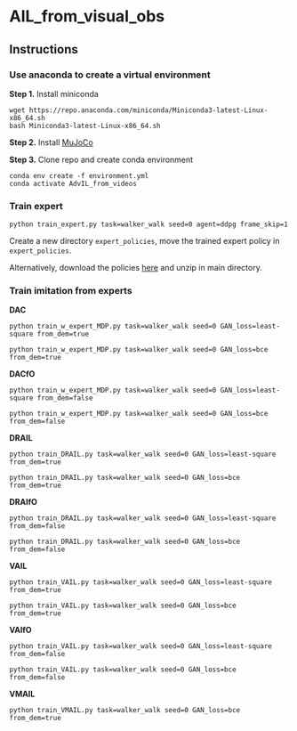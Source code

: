 # AIL_from_visual_obs

## Instructions

### Use anaconda to create a virtual environment

**Step 1.** Install miniconda

```shell
wget https://repo.anaconda.com/miniconda/Miniconda3-latest-Linux-x86_64.sh
bash Miniconda3-latest-Linux-x86_64.sh
```

**Step 2.** Install [MuJoCo](https://github.com/deepmind/mujoco)

**Step 3.** Clone repo and create conda environment

```shell
conda env create -f environment.yml
conda activate AdvIL_from_videos
```

### Train expert

```shell
python train_expert.py task=walker_walk seed=0 agent=ddpg frame_skip=1
```
Create a new directory `expert_policies`, move the trained expert policy in `expert_policies`.

Alternatively, download the policies [here](https://figshare.com/s/22de566de2229068fb75) and unzip in main directory.

### Train imitation from experts

**DAC**
```shell
python train_w_expert_MDP.py task=walker_walk seed=0 GAN_loss=least-square from_dem=true
```
```shell
python train_w_expert_MDP.py task=walker_walk seed=0 GAN_loss=bce from_dem=true
```

**DACfO**
```shell
python train_w_expert_MDP.py task=walker_walk seed=0 GAN_loss=least-square from_dem=false
```
```shell
python train_w_expert_MDP.py task=walker_walk seed=0 GAN_loss=bce from_dem=false
```

**DRAIL**
```shell
python train_DRAIL.py task=walker_walk seed=0 GAN_loss=least-square from_dem=true
```
```shell
python train_DRAIL.py task=walker_walk seed=0 GAN_loss=bce from_dem=true
```

**DRAIfO**
```shell
python train_DRAIL.py task=walker_walk seed=0 GAN_loss=least-square from_dem=false
```
```shell
python train_DRAIL.py task=walker_walk seed=0 GAN_loss=bce from_dem=false
```

**VAIL**
```shell
python train_VAIL.py task=walker_walk seed=0 GAN_loss=least-square from_dem=true
```
```shell
python train_VAIL.py task=walker_walk seed=0 GAN_loss=bce from_dem=true
```

**VAIfO**
```shell
python train_VAIL.py task=walker_walk seed=0 GAN_loss=least-square from_dem=false
```
```shell
python train_VAIL.py task=walker_walk seed=0 GAN_loss=bce from_dem=false
```

**VMAIL**
```shell
python train_VMAIL.py task=walker_walk seed=0 GAN_loss=bce from_dem=true
```
